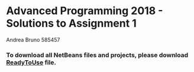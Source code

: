 # Advanced Programming 2018 - Solutions to Assignment 1
Andrea Bruno 585457

### To download all NetBeans files and projects, please download [ReadyToUse](https://github.com/andybbruno/Advanced-Programming-2018/blob/master/Assignment_1/ReadyToUse.zip) file.
